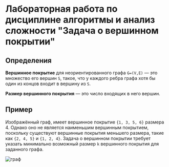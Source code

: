 # Лабораторная работа по дисциплине алгоритмы и анализ сложности "Задача о вершинном покрытии"

## Определения

**Вершинное покрытие** для неориентированного графа `G=(V,E)` — это множество его вершин `S`, 
такое, что у каждого ребра графа хотя бы один из концов входит в вершину из `S`.

**Размер вершинного покрытия** — это число входящих в него вершин.

## Пример
Изображённый граф, имеет вершинное покрытие `{1, 3, 5, 6}` размера 4. 
Однако оно не является наименьшим вершинным покрытием, поскольку существуют вершинные покрытия меньшего размера,
такие как `{2, 4, 5}` и `{1, 2, 4}`.
Задача о вершинном покрытии требует указать минимально возможный размер `k` вершинного покрытия для заданного графа.

![граф](https://upload.wikimedia.org/wikipedia/commons/thumb/5/5b/6n-graf.svg/1280px-6n-graf.svg.png)
